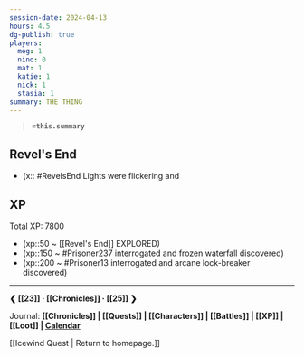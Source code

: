 ```yaml
---
session-date: 2024-04-13
hours: 4.5
dg-publish: true
players:
  meg: 1
  nino: 0
  mat: 1
  katie: 1
  nick: 1
  stasia: 1
summary: THE THING
---
```


> **`=this.summary`**
> 

## Revel's End
- (x:: #RevelsEnd Lights were flickering and 

## XP
Total XP: 7800
- (xp::50 ~ [[Revel's End]] EXPLORED)
- (xp::150 ~ #Prisoner237 interrogated and frozen waterfall discovered)
- (xp::200 ~ #Prisoner13 interrogated and arcane lock-breaker discovered)



---
**❮ [[23]] · [[Chronicles]] ·  [[25]] ❯**

Journal: **[[Chronicles]] | [[Quests]] |  [[Characters]] | [[Battles]] | [[XP]] | [[Loot]] | [Calendar](https://app.fantasy-calendar.com/calendars/38f9e3f5098bac1f655a4fb4241f35eb)**

[[Icewind Quest | Return to homepage.]]
